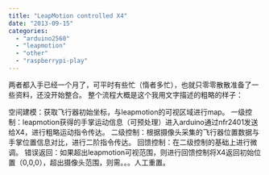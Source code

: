 ```yaml
---
title: "LeapMotion controlled X4"
date: "2013-09-15"
categories: 
  - "arduino2560"
  - "leapmotion"
  - "other"
  - "raspberrypi-play"
---
```


两者都入手已经一个月了，可平时有些忙（惰者多忙），也就只零零散散准备了一些资料，还没开始整合。 整个流程大概是这个我用文字描述的粗略的样子：

空间建模：获取飞行器初始坐标，与leapmotion的可视区域进行map。 一级控制：leapmotion获得的手掌运动信息（可预处理）进入arduino通过nfr2401发送给X4，进行粗略运动指令传达。 二级控制：根据摄像头采集的飞行器位置数据与手掌位置信息对比，进行二阶指令传达。 回馈控制：在二级控制的基础上进行微调。 错误返回：如果超出leapmotion可视范围，则进行回馈控制将X4返回初始位置（0,0,0），超出摄像头范围，则需。。。人工重置。
